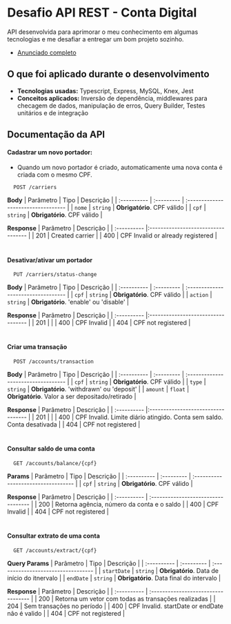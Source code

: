 
# Desafio API REST - Conta Digital

API desenvolvida para aprimorar o meu conhecimento em algumas tecnologias e me desafiar a entregar um bom projeto sozinho.

- [Anunciado completo](https://github.com/cdt-baas/desafio-dev-api-rest)


## O que foi aplicado durante o desenvolvimento

- **Tecnologias usadas:** Typescript, Express, MySQL, Knex, Jest
- **Conceitos aplicados:** Inversão de dependência, middlewares para checagem de dados, manipulação de erros, Query Builder, Testes unitários e de integração

## Documentação da API

#### Cadastrar um novo portador:
- Quando um novo portador é criado, automaticamente uma nova conta é criada com o mesmo CPF.
```http
  POST /carriers
```
**Body**
| Parâmetro   | Tipo       | Descrição                           |
| :---------- | :--------- | :---------------------------------- |
| `nome` | `string` | **Obrigatório**. CPF válido |
| `cpf` | `string` | **Obrigatório**. CPF válido |

**Response**
| Parâmetro   | Descrição                         |
| :---------- |:---------------------------------- |
| 201 | Created carrier |
| 400 | CPF Invalid or already registered |

# 
#### Desativar/ativar um portador
```http
  PUT /carriers/status-change
```
**Body**
| Parâmetro   | Tipo       | Descrição                           |
| :---------- | :--------- | :---------------------------------- |
| `cpf` | `string` | **Obrigatório**. CPF válido |
| `action` | `string` | **Obrigatório**. 'enable' ou 'disable' |

**Response**
| Parâmetro   | Descrição                         |
| :---------- |:---------------------------------- |
| 201 |  |
| 400 | CPF Invalid |
| 404 | CPF not registered |

#
#### Criar uma transação
```http
  POST /accounts/transaction
```
**Body**
| Parâmetro   | Tipo       | Descrição                           |
| :---------- | :--------- | :---------------------------------- |
| `cpf` | `string` | **Obrigatório**. CPF válido |
| `type` | `string` | **Obrigatório**. 'withdrawn' ou 'deposit' |
| `amount` | `float` | **Obrigatório**. Valor a ser depositado/retirado |

**Response**
| Parâmetro   | Descrição                         |
| :---------- |:---------------------------------- |
| 201 |  |
| 400 | CPF Invalid. Limite diário atingido. Conta sem saldo. Conta desativada |
| 404 | CPF not registered |

#
#### Consultar saldo de uma conta
```http
  GET /accounts/balance/{cpf}
```
**Params**
| Parâmetro   | Tipo       | Descrição                           |
| :---------- | :--------- | :---------------------------------- |
| `cpf` | `string` | **Obrigatório**. CPF válido |

**Response**
| Parâmetro   | Descrição                         |
| :---------- | :---------------------------------- |
| 200 | Retorna agência, número da conta e o saldo |
| 400 | CPF Invalid |
| 404 | CPF not registered |


#
#### Consultar extrato de uma conta
```http
  GET /accounts/extract/{cpf}
```
**Query Params**
| Parâmetro   | Tipo       | Descrição                           |
| :---------- | :--------- | :---------------------------------- |
| `startDate` | `string` | **Obrigatório**. Data de início do itnervalo |
| `endDate` | `string` | **Obrigatório**. Data final do intervalo |

**Response**
| Parâmetro   | Descrição                         |
| :---------- | :---------------------------------- |
| 200 | Retorna um vetor com todas as transações realizadas |
| 204 | Sem transações no período |
| 400 | CPF Invalid. startDate or endDate não é valido |
| 404 | CPF not registered |
